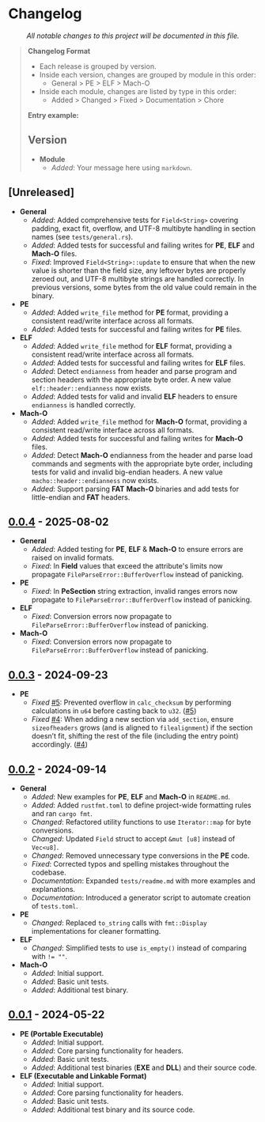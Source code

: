 # Changelog

<div align="center">
  <i>
    All notable changes to this project will be documented in this file.
  </i>
</div>

> **Changelog Format**
>
> - Each release is grouped by version.
> - Inside each version, changes are grouped by module in this order:
>   * General > PE > ELF > Mach-O
> - Inside each module, changes are listed by type in this order:
>   * Added > Changed > Fixed > Documentation > Chore 
>
> **Entry example:**
> ## Version
> - **Module**
>     - *Added*: Your message here using `markdown`.


## [Unreleased]

- **General**
    - *Added*: Added comprehensive tests for `Field<String>` covering padding, exact fit, overflow, and UTF-8 multibyte handling in section names (see `tests/general.rs`).
    - *Added*: Added tests for successful and failing writes for **PE**, **ELF** and **Mach-O** files.
    - *Fixed*: Improved `Field<String>::update` to ensure that when the new value is shorter than the field size, any leftover bytes are properly zeroed out, and UTF-8 multibyte strings are handled correctly. In previous versions, some bytes from the old value could remain in the binary.
- **PE**
    - *Added*: Added `write_file` method for **PE** format, providing a consistent read/write interface across all formats.
    - *Added*: Added tests for successful and failing writes for **PE** files.
- **ELF**
    - *Added*: Added `write_file` method for **ELF** format, providing a consistent read/write interface across all formats.
    - *Added*: Added tests for successful and failing writes for **ELF** files.
    - *Added*: Detect `endianness` from header and parse program and section headers with the appropriate byte order. A new value `elf::header::endianness` now exists.
    - *Added*: Added tests for valid and invalid **ELF** headers to ensure `endianness` is handled correctly.
- **Mach-O**
    - *Added*: Added `write_file` method for **Mach-O** format, providing a consistent read/write interface across all formats.
    - *Added*: Added tests for successful and failing writes for **Mach-O** files.
    - *Added*: Detect **Mach-O** endianness from the header and parse load commands and segments with the appropriate byte order, including tests for valid and invalid big-endian headers. A new value `macho::header::endianness` now exists.
    - *Added*: Support parsing **FAT** **Mach-O** binaries and add tests for little-endian and **FAT** headers.

## [0.0.4](https://github.com/M3str3/HexSpell/pull/9) - 2025-08-02

- **General**
    - *Added*: Added testing for **PE**, **ELF** & **Mach-O** to ensure errors are raised on invalid formats.
    - *Fixed*: In **Field** values that exceed the attribute's limits now propagate `FileParseError::BufferOverflow` instead of panicking.
- **PE**
    - *Fixed*: In **PeSection** string extraction, invalid ranges errors now propagate to  `FileParseError::BufferOverflow` instead of panicking.
- **ELF**
    - *Fixed*: Conversion errors now propagate to `FileParseError::BufferOverflow` instead of panicking.
- **Mach-O**
    - *Fixed*: Conversion errors now propagate to `FileParseError::BufferOverflow` instead of panicking.


## [0.0.3](https://github.com/M3str3/HexSpell/pull/6) - 2024-09-23

- **PE**
    - *Fixed* [#5](https://github.com/M3str3/HexSpell/issues/5): Prevented overflow in `calc_checksum` by performing calculations in `u64` before casting back to `u32`. ([#5](https://github.com/M3str3/HexSpell/issues/5))
    - *Fixed* [#4](https://github.com/M3str3/HexSpell/issues/4): When adding a new section via `add_section`, ensure `sizeofheaders` grows (and is aligned to `filealignment`) if the section doesn’t fit, shifting the rest of the file (including the entry point) accordingly. ([#4](https://github.com/M3str3/HexSpell/issues/4))

## [0.0.2](https://github.com/M3str3/HexSpell/pull/3) - 2024-09-14

- **General**
    - *Added*: New examples for **PE**, **ELF** and **Mach-O** in `README.md`.
    - *Added*: Added `rustfmt.toml` to define project-wide formatting rules and ran `cargo fmt`.
    - *Changed*: Refactored utility functions to use `Iterator::map` for byte conversions.
    - *Changed*: Updated `Field` struct to accept `&mut [u8]` instead of `Vec<u8]`.
    - *Changed*: Removed unnecessary type conversions in the **PE** code.
    - *Fixed*: Corrected typos and spelling mistakes throughout the codebase.
    - *Documentation*: Expanded `tests/readme.md` with more examples and explanations.
    - *Documentation*: Introduced a generator script to automate creation of `tests.toml`.
- **PE**
    - *Changed*: Replaced `to_string` calls with `fmt::Display` implementations for cleaner formatting.
- **ELF**
    - *Changed*: Simplified tests to use `is_empty()` instead of comparing with `!= ""`.
- **Mach-O**
    - *Added*: Initial support.
    - *Added*: Basic unit tests.
    - *Added*: Additional test binary.

## [0.0.1](https://github.com/M3str3/HexSpell/pull/2) - 2024-05-22

- **PE (Portable Executable)**
    - *Added*: Initial support.
    - *Added*: Core parsing functionality for headers.
    - *Added*: Basic unit tests.
    - *Added*: Additional test binaries (**EXE** and **DLL**) and their source code.
- **ELF (Executable and Linkable Format)**
    - *Added*: Initial support.
    - *Added*: Core parsing functionality for headers.
    - *Added*: Basic unit tests.
    - *Added*: Additional test binary and its source code.
